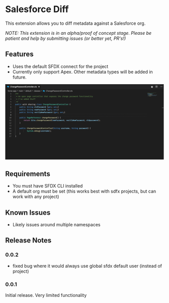# Salesforce Diff

This extension allows you to diff metadata against a Salesforce org.

*NOTE: This extension is in an alpha/proof of concept stage.  Please be patient and help by submitting issues (or better yet, PR's!)*

## Features

- Uses the default SFDX connect for the project
- Currently only support Apex.  Other metadata types will be added in future.

![Diff in action](images/demo.gif)

## Requirements

- You must have SFDX CLI installed
- A default org must be set (this works best with sdfx projects, but can work with any project)

## Known Issues

- Likely issues around multiple namespaces

## Release Notes

### 0.0.2

- fixed bug where it would always use global sfdx default user (instead of project)

### 0.0.1

Initial release.  Very limited functionality
